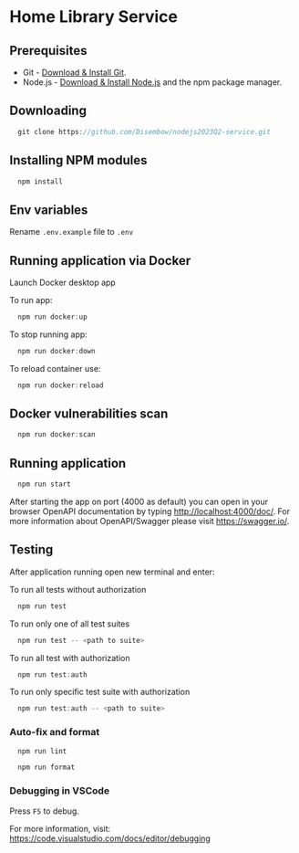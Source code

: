 # Home Library Service

## Prerequisites

- Git - [Download & Install Git](https://git-scm.com/downloads).
- Node.js - [Download & Install Node.js](https://nodejs.org/en/download/) and the npm package manager.

## Downloading

```javascript
  git clone https://github.com/Disembow/nodejs2023Q2-service.git
```

## Installing NPM modules

```javascript
  npm install
```

## Env variables

Rename `.env.example` file to `.env`

## Running application via Docker

Launch Docker desktop app

To run app:

```javascript
  npm run docker:up
```

To stop running app:

```javascript
  npm run docker:down
```

To reload container use:

```javascript
  npm run docker:reload
```

## Docker vulnerabilities scan

```javascript
  npm run docker:scan
```

## Running application

```javascript
  npm run start
```

After starting the app on port (4000 as default) you can open
in your browser OpenAPI documentation by typing <http://localhost:4000/doc/>.
For more information about OpenAPI/Swagger please visit <https://swagger.io/>.

## Testing

After application running open new terminal and enter:

To run all tests without authorization

```javascript
  npm run test
```

To run only one of all test suites

```javascript
  npm run test -- <path to suite>
```

To run all test with authorization

```javascript
  npm run test:auth
```

To run only specific test suite with authorization

```javascript
  npm run test:auth -- <path to suite>
```

### Auto-fix and format

```javascript
  npm run lint
```

```javascript
  npm run format
```

### Debugging in VSCode

Press `F5` to debug.

For more information, visit: <https://code.visualstudio.com/docs/editor/debugging>
